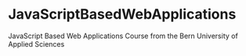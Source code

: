 # JavaScriptBasedWebApplications
JavaScript Based Web Applications Course from the Bern University of Applied Sciences
